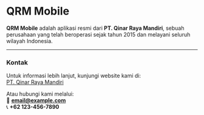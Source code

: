 # QRM Mobile  

**QRM Mobile** adalah aplikasi resmi dari **PT. Qinar Raya Mandiri**, sebuah perusahaan yang telah beroperasi sejak tahun 2015 dan melayani seluruh wilayah Indonesia.

---  

### Kontak  
Untuk informasi lebih lanjut, kunjungi website kami di:  
[PT. Qinar Raya Mandiri](#)  

Atau hubungi kami melalui:  
📧 **email@example.com**  
📞 **+62 123-456-7890**  
